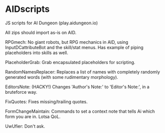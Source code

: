 # AIDscripts
JS scripts for AI Dungeon (play.aidungeon.io)

All zips should import as-is on AID.



RPGmech: No giant robots, but RPG mechanics in AID, using InputDCattributeBot and the skill/stat menus. Has example of piping placeholders into skills as well.

PlaceholderGrab: Grab encapsulated placeholders for scripting.

RandomNamesReplacer: Replaces a list of names with completely randomly generated words (with some rudimentary morphology).

EditorsNote: (HACKY!) Changes 'Author's Note:' to 'Editor's Note:', in a bruteforce way.

FixQuotes: Fixes missing/trailing quotes.

FormChangeMaintain: Commands to set a context note that tells Ai which form you are in. Lotsa QoL.

UwUfier: Don't ask.
